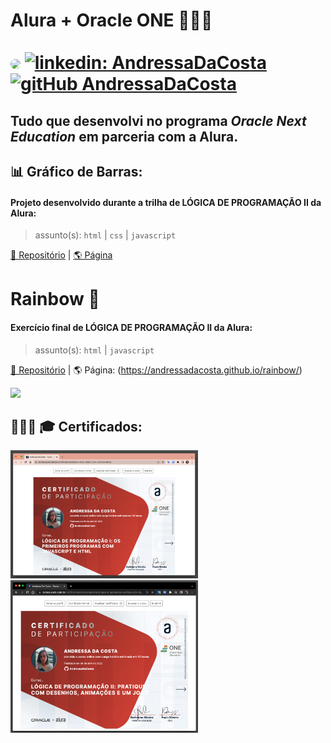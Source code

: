 # Alura + Oracle ONE 👩🏻‍💻<br><br> [<img src="https://avatars.githubusercontent.com/u/95485809?v=4" width="35" style="border-radius:50%">]("linkedin.com/in/andressa-costa-286173225/") [![linkedin: AndressaDaCosta](https://img.shields.io/badge/-AndressaDaCosta-blue?style=flat-square&logo=Linkedin&logoColor=white&link=https://www.linkedin.com/in/AndressaDaCosta/)](linkedin.com/in/andressa-costa-286173225/)   [![gitHub AndressaDaCosta](https://img.shields.io/github/followers/AndressaDaCosta?label=follow&style=social)](https://github.com/AndressaDaCosta)

## Tudo que desenvolvi no programa *Oracle Next Education* em parceria com a Alura.




## 📊 Gráfico de Barras:

#### Projeto desenvolvido durante a trilha de LÓGICA DE PROGRAMAÇÃO II da Alura:

>assunto(s): ```html``` | ```css``` | ```javascript```

[📁 Repositório](https://github.com/AndressaDaCosta/graficoDeBarras) |  [🌎 Página](https://andressadacosta.github.io/graficoDeBarras/)
# 

# Rainbow 🌈

#### Exercício final de LÓGICA DE PROGRAMAÇÃO II da Alura:

>assunto(s): ```html``` | ```javascript```

[📁 Repositório](https://github.com/AndressaDaCosta/rainbow)  | 🌎 Página: (https://andressadacosta.github.io/rainbow/)

<img src="https://github.com/AndressaDaCosta/rainbow/blob/main/Captura%20de%20Tela%202022-04-10%20a%CC%80s%2015.54.53.png?raw=true">

## 👩🏻‍🎓 🎓 Certificados:

<img src="https://raw.githubusercontent.com/AndressaDaCosta/Alura_OracleONE/main/Images/Certificado%20Lo%CC%81gica%20de%20Programac%CC%A7a%CC%83o%20I.png" alt="Certificado_1" width="300"><img src="https://github.com/AndressaDaCosta/Alura_OracleONE/blob/main/Images/Certificado%20Lo%CC%81gica%20de%20Programac%CC%A7a%CC%83o%20II.png?raw=true" width="300">
